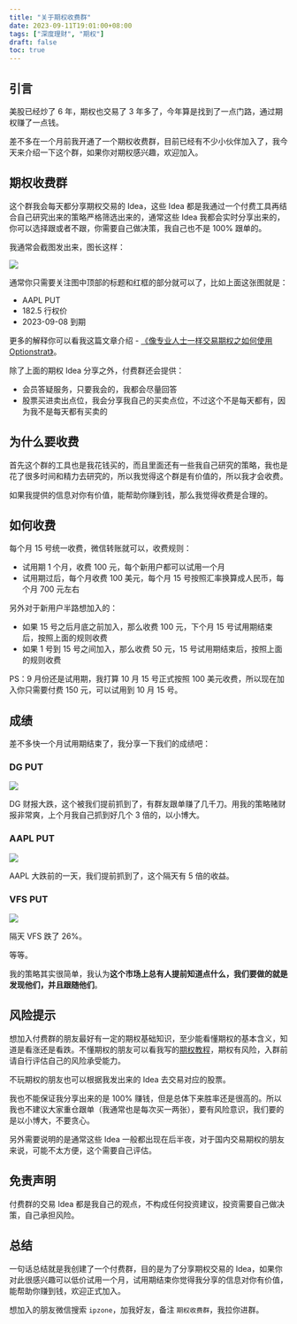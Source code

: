 ```yaml
---
title: "关于期权收费群"
date: 2023-09-11T19:01:00+08:00
tags: ["深度理财", "期权"]
draft: false
toc: true
---
```


## 引言

美股已经炒了 6 年，期权也交易了 3 年多了，今年算是找到了一点门路，通过期权赚了一点钱。

差不多在一个月前我开通了一个期权收费群，目前已经有不少小伙伴加入了，我今天来介绍一下这个群，如果你对期权感兴趣，欢迎加入。

## 期权收费群

这个群我会每天都分享期权交易的 Idea，这些 Idea 都是我通过一个付费工具再结合自己研究出来的策略严格筛选出来的，通常这些 Idea 我都会实时分享出来的，你可以选择跟或者不跟，你需要自己做决策，我自己也不是 100% 跟单的。

我通常会截图发出来，图长这样：

![](https://img.forecho.com/JJXW8Z.png)

<!--more-->

通常你只需要关注图中顶部的标题和红框的部分就可以了，比如上面这张图就是：

- AAPL PUT
- 182.5 行权价
- 2023-09-08 到期

更多的解释你可以看我这篇文章介绍 - [《像专业人士一样交易期权之如何使用 Optionstrat》](https://blog.forecho.com/how-to-trade-options-like-a-pro-with-optionstrat.html)。


除了上面的期权 Idea 分享之外，付费群还会提供：

- 会员答疑服务，只要我会的，我都会尽量回答
- 股票买进卖出点位，我会分享我自己的买卖点位，不过这个不是每天都有，因为我不是每天都有买卖的

## 为什么要收费

首先这个群的工具也是我花钱买的，而且里面还有一些我自己研究的策略，我也是花了很多时间和精力去研究的，所以我觉得这个群是有价值的，所以我才会收费。

如果我提供的信息对你有价值，能帮助你赚到钱，那么我觉得收费是合理的。

## 如何收费

每个月 15 号统一收费，微信转账就可以，收费规则：

- 试用期 1 个月，收费 100 元，每个新用户都可以试用一个月
- 试用期过后，每个月收费 100 美元，每个月 15 号按照汇率换算成人民币，每个月 700 元左右

另外对于新用户半路想加入的：

- 如果 15 号之后月底之前加入，那么收费 100 元，下个月 15 号试用期结束后，按照上面的规则收费
- 如果 1 号到 15 号之间加入，那么收费 50 元，15 号试用期结束后，按照上面的规则收费

PS：9 月份还是试用期，我打算 10 月 15 号正式按照 100 美元收费，所以现在加入你只需要付费 150 元，可以试用到 10 月 15 号。

## 成绩

差不多快一个月试用期结束了，我分享一下我们的成绩吧：

### DG PUT

![](https://img.forecho.com/b8kEZm.png)

DG 财报大跌，这个被我们提前抓到了，有群友跟单赚了几千刀。用我的策略赌财报非常爽，上个月我自己抓到好几个 3 倍的，以小博大。

### AAPL PUT

![](https://img.forecho.com/aIMxf0.png)

AAPL 大跌前的一天，我们提前抓到了，这个隔天有 5 倍的收益。

### VFS PUT

![](https://img.forecho.com/3ZkY6T.png)

隔天 VFS 跌了 26%。

等等。

我的策略其实很简单，我认为**这个市场上总有人提前知道点什么，我们要做的就是发现他们，并且跟随他们**。

## 风险提示

想加入付费群的朋友最好有一定的期权基础知识，至少能看懂期权的基本含义，知道是看涨还是看跌。不懂期权的朋友可以看我写的[期权教程](https://blog.forecho.com/tags/%E6%9C%9F%E6%9D%83.html)，期权有风险，入群前请自行评估自己的风险承受能力。

不玩期权的朋友也可以根据我发出来的 Idea 去交易对应的股票。

我也不能保证我分享出来的是 100% 赚钱，但是总体下来胜率还是很高的。所以我也不建议大家重仓跟单（我通常也是每次买一两张），要有风险意识，我们要的是以小博大，不要贪心。

另外需要说明的是通常这些 Idea 一般都出现在后半夜，对于国内交易期权的朋友来说，可能不太方便，这个需要自己评估。

## 免责声明

付费群的交易 Idea 都是我自己的观点，不构成任何投资建议，投资需要自己做决策，自己承担风险。

## 总结

一句话总结就是我创建了一个付费群，目的是为了分享期权交易的 Idea，如果你对此很感兴趣可以低价试用一个月，试用期结束你觉得我分享的信息对你有价值，能帮助你赚到钱，欢迎正式加入。

想加入的朋友微信搜索 `ipzone`，加我好友，备注 `期权收费群`，我拉你进群。
